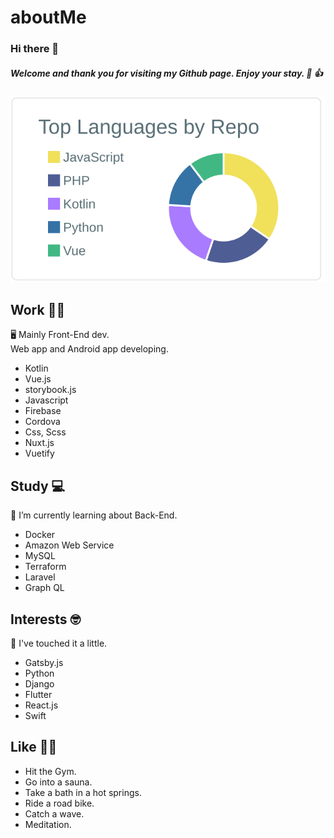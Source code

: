 # aboutMe

###  Hi there 👋

##### Welcome and thank you for visiting my Github page. Enjoy your stay. 🙂 👍

[![](https://raw.githubusercontent.com/soregashi-27/aboutMe/main/profile-summary-card-output/default/1-repos-per-language.svg)](https://github.com/vn7n24fzkq/github-profile-summary-cards)


## Work 💁‍♂️
🖥 Mainly Front-End dev. \
   Web app and Android app developing.

- Kotlin
- Vue.js
- storybook.js
- Javascript
- Firebase
- Cordova
- Css, Scss
- Nuxt.js
- Vuetify


## Study 💻
🌱 I’m currently learning about Back-End.

- Docker
- Amazon Web Service
- MySQL
- Terraform
- Laravel
- Graph QL


## Interests 🤓
👀 I've touched it a little.

- Gatsby.js
- Python
- Django
- Flutter
- React.js
- Swift


## Like 🏋️‍♂️
- Hit the Gym.
- Go into a sauna.
- Take a bath in a hot springs.
- Ride a road bike.
- Catch a wave.
- Meditation.


